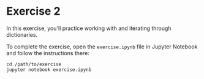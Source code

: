 # Exercise 2

In this exercise, you'll practice working with and iterating through dictionaries.

To complete the exercise, open the `exercise.ipynb` file in Jupyter Notebook and follow the instructions there:

```
cd /path/to/exercise
jupyter notebook exercise.ipynb
```
